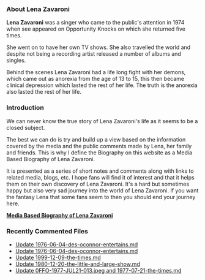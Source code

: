 ### About Lena Zavaroni

<p><strong>Lena Zavaroni</strong> was a singer who came to the public's attention in 1974 when see appeared on Opportunity Knocks on which she returned five times.</p>

<p>She went on to have her own TV shows. She also travelled the world and despite not being a recording artist released a number of albums and singles.</p>

<p>Behind the scenes Lena Zavaroni had a life long fight with her demons, which came out as anorexia from the age of 13 to 15, this then became clinical depression which lasted the rest of her life. The truth is the anorexia also lasted the rest of her life.</p>

### Introduction

<p>We can never know the true story of Lena Zavaroni's life as it seems to be a closed subject.</p>

<p>The best we can do is try and build up a view based on the information covered by the media and the public comments made by Lena, her family and friends. This is why I define the Biography on this website as a Media Based Biography of Lena Zavaroni.</p>

<p>It is presented as a series of short notes and comments along with links to related media, blogs, etc. I hope fans will find it of interest and that it helps them on their own discovery of Lena Zavaroni. It's a hard but sometimes happy but also very sad journey into the world of Lena Zavaroni. If you want the fantasy Lena that some fans seem to then you should end your journey here.</p>

<a href="https://fanzoflenazavaroni.github.io/1963-11-04-lena-zavaroni/"><strong>Media Based Biography of Lena Zavaroni</strong></a>

### Recently Commented Files

<!-- BLOG-POST-LIST:START -->
- [Update 1976-06-04-des-oconnor-entertains.md](https://github.com/FanzOfLenaZavaroni/fanzoflenazavaroni.github.io/commit/0192b7eb907228b88ae32cc3b1702b014d2715d3)
- [Update 1976-06-04-des-oconnor-entertains.md](https://github.com/FanzOfLenaZavaroni/fanzoflenazavaroni.github.io/commit/f7d8d485ac69fb281e81f9da3e261ec033b0ad28)
- [Update 1999-12-09-the-times.md](https://github.com/FanzOfLenaZavaroni/fanzoflenazavaroni.github.io/commit/81d828545275afa08df3060ae5dd9a14805a8d1f)
- [Update 1980-12-20-the-little-and-large-show.md](https://github.com/FanzOfLenaZavaroni/fanzoflenazavaroni.github.io/commit/d437974c43f231df144e7281ec581ec392a59ae0)
- [Update 0FFO-1977-JUL21-013.jpeg and 1977-07-21-the-times.md](https://github.com/FanzOfLenaZavaroni/fanzoflenazavaroni.github.io/commit/e09ad3f86b2abeb22e5d7478d887b3f70550c9e4)
<!-- BLOG-POST-LIST:END -->
